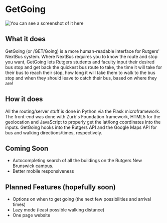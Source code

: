 GetGoing
========

![You can see a screenshot of it here](http://i.imgur.com/dpaoz.png)

What it does
------------

GetGoing (or /GET/Going) is a more human-readable interface for Rutgers' NextBus system.  Where NextBus requires you to know the route and stop you want, GetGoing lets Rutgers students and faculty input their desired bus stop and get back the quickest bus route to take, the time it will take for their bus to reach their stop, how long it will take them to walk to the bus stop and when they should leave to catch their bus, based on where they are!

How it does 
-----------

All the routing/server stuff is done in Python via the Flask microframework.  The front-end was done with Zurb's Foundation framework, HTML5 for the geolocation and JavaScript to properly get the lat/long coordinates into the inputs. GetGoing hooks into the Rutgers API and the Google Maps API for bus and walking directions/times, respectively.

Coming Soon
-----------
* Autocompleting search of all the buildings on the Rutgers New Brunswick campus.
* Better mobile responsiveness

Planned Features (hopefully soon)
---------------------------------
* Options on when to get going (the next few possibilities and arrival times)
* Lazy mode (least possible walking distance)
* One page website

